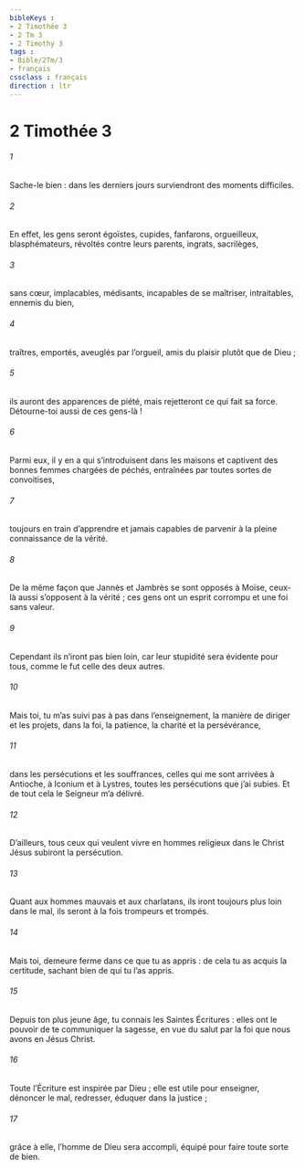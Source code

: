 ```yaml
---
bibleKeys : 
- 2 Timothée 3
- 2 Tm 3
- 2 Timothy 3
tags : 
- Bible/2Tm/3
- français
cssclass : français
direction : ltr
---
```


# 2 Timothée 3

###### 1
Sache-le bien : dans les derniers jours surviendront des moments difficiles.
###### 2
En effet, les gens seront égoïstes, cupides, fanfarons, orgueilleux, blasphémateurs, révoltés contre leurs parents, ingrats, sacrilèges,
###### 3
sans cœur, implacables, médisants, incapables de se maîtriser, intraitables, ennemis du bien,
###### 4
traîtres, emportés, aveuglés par l’orgueil, amis du plaisir plutôt que de Dieu ;
###### 5
ils auront des apparences de piété, mais rejetteront ce qui fait sa force. Détourne-toi aussi de ces gens-là !
###### 6
Parmi eux, il y en a qui s’introduisent dans les maisons et captivent des bonnes femmes chargées de péchés, entraînées par toutes sortes de convoitises,
###### 7
toujours en train d’apprendre et jamais capables de parvenir à la pleine connaissance de la vérité.
###### 8
De la même façon que Jannès et Jambrès se sont opposés à Moïse, ceux-là aussi s’opposent à la vérité ; ces gens ont un esprit corrompu et une foi sans valeur.
###### 9
Cependant ils n’iront pas bien loin, car leur stupidité sera évidente pour tous, comme le fut celle des deux autres.
###### 10
Mais toi, tu m’as suivi pas à pas dans l’enseignement, la manière de diriger et les projets, dans la foi, la patience, la charité et la persévérance,
###### 11
dans les persécutions et les souffrances, celles qui me sont arrivées à Antioche, à Iconium et à Lystres, toutes les persécutions que j’ai subies. Et de tout cela le Seigneur m’a délivré.
###### 12
D’ailleurs, tous ceux qui veulent vivre en hommes religieux dans le Christ Jésus subiront la persécution.
###### 13
Quant aux hommes mauvais et aux charlatans, ils iront toujours plus loin dans le mal, ils seront à la fois trompeurs et trompés.
###### 14
Mais toi, demeure ferme dans ce que tu as appris : de cela tu as acquis la certitude, sachant bien de qui tu l’as appris.
###### 15
Depuis ton plus jeune âge, tu connais les Saintes Écritures : elles ont le pouvoir de te communiquer la sagesse, en vue du salut par la foi que nous avons en Jésus Christ.
###### 16
Toute l’Écriture est inspirée par Dieu ; elle est utile pour enseigner, dénoncer le mal, redresser, éduquer dans la justice ;
###### 17
grâce à elle, l’homme de Dieu sera accompli, équipé pour faire toute sorte de bien.
